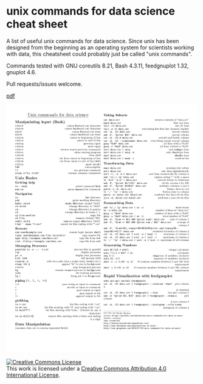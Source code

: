# unix commands for data science cheat sheet

A list of useful unix commands for data science. Since unix has been designed from the beginning as an operating system for scientists working with data, this cheatsheet could probably just be called "unix commands".

Commands tested with GNU coreutils 8.21, Bash 4.3.11, feedgnuplot 1.32, gnuplot 4.6.

Pull requests/issues welcome.

[pdf](https://github.com/kylerbrown/unix-commands-for-data-science/raw/master/unix-commands-for-data-science.pdf)

[![png version](https://github.com/kylerbrown/unix-commands-for-data-science/blob/master/unix-commands-for-data-science.png)](https://github.com/kylerbrown/unix-commands-for-data-science/raw/master/unix-commands-for-data-science.pdf)


<a rel="license" href="http://creativecommons.org/licenses/by/4.0/"><img alt="Creative Commons License" style="border-width:0" src="https://i.creativecommons.org/l/by/4.0/88x31.png" /></a><br />This work is licensed under a <a rel="license" href="http://creativecommons.org/licenses/by/4.0/">Creative Commons Attribution 4.0 International License</a>.
